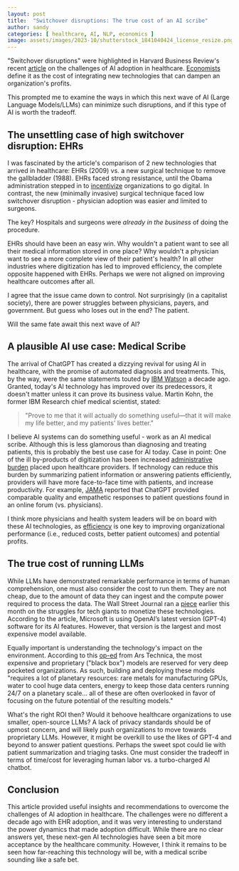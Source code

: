 ```yaml
---
layout: post
title:  "Switchover disruptions: The true cost of an AI scribe"
author: sandy
categories: [ healthcare, AI, NLP, economics ]
image: assets/images/2023-10/shutterstock_1841040424_license_resize.png
---
```

"Switchover disruptions" were highlighted in Harvard Business Review's recent [article](https://hbr.org/2023/09/ai-adoption-in-u-s-health-care-wont-be-easy) on the challenges of AI adoption in healthcare.  [Economists](https://www.aeaweb.org/articles?id=10.1257/mic.4.3.1) define it as the cost of integrating new technologies that can dampen an organization's profits.

This prompted me to examine the ways in which this next wave of AI (Large Language Models/LLMs) can minimize such disruptions, and if this type of AI is worth the tradeoff.  

## The unsettling case of high switchover disruption: EHRs

I was fascinated by the article's comparison of 2 new technologies that arrived in healthcare: EHRs (2009) vs. a new surgical technique to remove the gallbladder (1988).  EHRs faced strong resistance, until the Obama administration stepped in to [incentivize](https://www.hipaajournal.com/what-is-the-hitech-act/#:~:text=The%20HITECH%20Act%20was%20created%20to%20promote%20and,%28HIPAA%29%20by%20tightening%20up%20the%20language%20of%20HIPAA.) organizations to go digital.  In contrast, the new (minimally invasive) surgical technique faced low switchover disruption - physician adoption was easier and limited to surgeons.  

The key?  Hospitals and surgeons were *already in the business* of doing the procedure.

EHRs should have been an easy win.  Why wouldn't a patient want to see all their medical information stored in one place?  Why wouldn't a physician want to see a more complete view of their patient's health?  In all other industries where digitization has led to improved efficiency, the complete opposite happened with EHRs.  Perhaps we were not aligned on improving healthcare outcomes after all.

I agree that the issue came down to control.  Not surprisingly (in a capitalist society), there are power struggles between physicians, payers, and government.  But guess who loses out in the end?  The patient.  

Will the same fate await this next wave of AI?

## A plausible AI use case: Medical Scribe

The arrival of ChatGPT has created a dizzying revival for using AI in healthcare, with the promise of automated diagnosis and treatments.  This, by the way, were the same statements touted by [IBM Watson](https://spectrum.ieee.org/how-ibm-watson-overpromised-and-underdelivered-on-ai-health-care) a decade ago.  Granted, today's AI technology has improved over its predecessors, it doesn't matter unless it can prove its business value.  Martin Kohn, the former IBM Research chief medical scientist, stated:

>"Prove to me that it will actually do something useful—that it will make my life better, and my patients' lives better." 

I believe AI systems can do something useful - work as an AI medical scribe.  Although this is less glamorous than diagnosing and treating patients, this is probably the best use case for AI today.  Case in point: One of the ill by-products of digitization has been increased [administrative burden](https://www.medicaleconomics.com/view/top-challenges-2021-1-administrative-burdens-and-paperwork) placed upon healthcare providers.  If technology can reduce this burden by summarizing patient information or answering patients efficiently, providers will have more face-to-face time with patients, and increase productivity.  For example, [JAMA](https://jamanetwork.com/journals/jamainternalmedicine/article-abstract/2804309) reported that ChatGPT provided comparable quality and empathetic responses to patient questions found in an online forum (vs. physicians).  

I think more physicians and health system leaders will be on board with these AI technologies, as [efficiency](https://www.ncbi.nlm.nih.gov/books/NBK436891/) is one key to improving organizational performance (i.e., reduced costs, better patient outcomes) and potential profits. 

## The true cost of running LLMs

While LLMs have demonstrated remarkable performance in terms of human comprehension, one must also consider the cost to run them.  They are not cheap, due to the amount of data they can ingest and the compute power required to process the data.  The Wall Street Journal ran a [piece](https://www.wsj.com/tech/ai/ais-costly-buildup-could-make-early-products-a-hard-sell-bdd29b9f) earlier this month on the struggles for tech giants to monetize these technologies.  According to the article, Microsoft is using OpenAI’s latest version (GPT-4) software for its AI features.  However, that version is the largest and most expensive model available.  

Equally important is understanding the technology's impact on the environment.  According to this [op-ed](https://arstechnica.com/gadgets/2023/04/generative-ai-is-cool-but-lets-not-forget-its-human-and-environmental-costs/) from Ars Technica, the most expensive and proprietary ("black box") models are reserved for very deep pocketed organizations.  As such,  building and deploying these models "requires a lot of planetary resources: rare metals for manufacturing GPUs, water to cool huge data centers, energy to keep those data centers running 24/7 on a planetary scale… all of these are often overlooked in favor of focusing on the future potential of the resulting models."

What's the right ROI then?  Would it behoove healthcare organizations to use smaller, open-source LLMs?  A lack of privacy standards should be of upmost concern, and will likely push organizations to move towards proprietary LLMs.  However, it might be overkill to use the likes of GPT-4 and beyond to answer patient questions.  Perhaps the sweet spot could lie with patient summarization and triaging tasks.  One must consider the tradeoff in terms of time/cost for leveraging human labor vs. a turbo-charged AI chatbot.


## Conclusion

This article provided useful insights and recommendations to overcome the challenges of AI adoption in healthcare.  The challenges were no different a decade ago with EHR adoption, and it was very interesting to understand the power dynamics that made adoption difficult.  While there are no clear answers yet, these next-gen AI technologies have seen a bit more acceptance by the healthcare community.  However, I think it remains to be seen how far-reaching this technology will be, with a medical scribe sounding like a safe bet.